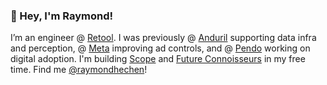 <h3>👋 Hey, I'm Raymond!</h3>

I’m an engineer @ <a href="https://retool.com/">Retool</a>. I was previously @ <a href="https://www.anduril.com/">Anduril</a> supporting data infra and perception, @ <a href="https://www.facebook.com/">Meta</a> improving ad controls, and @ <a href="https://www.pendo.io/">Pendo</a> working on digital adoption. I'm building <a href="http://scope.so/">Scope</a> and <a href="http://futureconnoisseurs.com/">Future Connoisseurs</a> in my free time. Find me <a href="https://twitter.com/raymondhechen">@raymondhechen</a>!</p>

<!--
**raymondhechen/raymondhechen** is a ✨ _special_ ✨ repository because its `README.md` (this file) appears on your GitHub profile.

Here are some ideas to get you started:

- 🔭 I’m currently working on ...
- 🌱 I’m currently learning ...
- 👯 I’m looking to collaborate on ...
- 🤔 I’m looking for help with ...
- 💬 Ask me about ...
- 📫 How to reach me: ...
- 😄 Pronouns: ...
- ⚡ Fun fact: ...
-->
